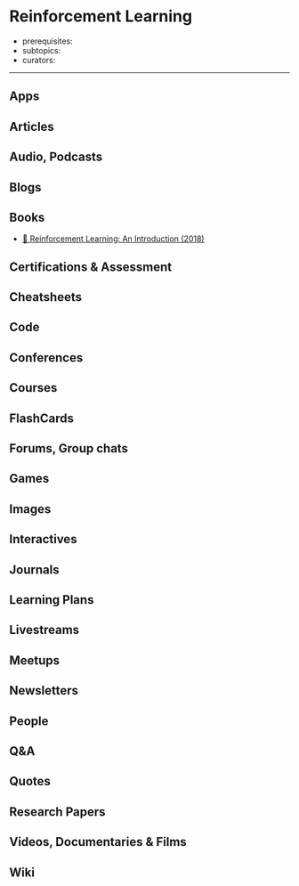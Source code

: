 # Reinforcement Learning

- prerequisites:
- subtopics:
- curators:

------

## Apps

## Articles

## Audio, Podcasts

## Blogs

## Books

- [📖 Reinforcement Learning: An Introduction (2018)](http://www.incompleteideas.net/book/bookdraft2018jan1.pdf)


## Certifications & Assessment

## Cheatsheets

## Code

## Conferences

## Courses

## FlashCards

## Forums, Group chats

## Games

## Images

## Interactives

## Journals

## Learning Plans

## Livestreams

## Meetups

## Newsletters

## People

## Q&A

## Quotes

## Research Papers

## Videos, Documentaries & Films

## Wiki
